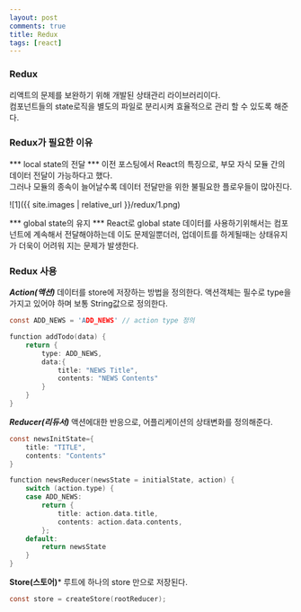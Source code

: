 ```yaml
---
layout: post
comments: true
title: Redux 
tags: [react]
---
```


### Redux
리액트의 문제를 보완하기 위해 개발된 상태관리 라이브러리이다.  
컴포넌트들의 state로직을 별도의 파일로 분리시켜 효율적으로 관리 할 수 있도록 해준다. 

### Redux가 필요한 이유
*** local state의 전달  ***
이전 포스팅에서 React의 특징으로, 부모 자식 모듈 간의 데이터 전달이 가능하다고 했다.  
그러나 모듈의 종속이 늘어날수록 데이터 전달만을 위한 불필요한 플로우들이 많아진다.

![1]({{ site.images | relative_url }}/redux/1.png)    
  
*** global state의 유지 ***
React로 global state 데이터를 사용하기위해서는 컴포넌트에 계속해서 전달해야하는데 이도 문제일뿐더러, 업데이트를 하게될때는 상태유지가 더욱이 어려워 지는 문제가 발생한다. 

### Redux 사용

***Action(액션)***
데이터를 store에 저장하는 방법을 정의한다. 
액션객체는 필수로 type을 가지고 있어야 하며 보통 String값으로 정의한다.
```c
const ADD_NEWS = 'ADD_NEWS' // action type 정의

function addTodo(data) {
    return {
        type: ADD_NEWS,
        data:{
            title: "NEWS Title",
            contents: "NEWS Contents"
        }
    }
}
```


***Reducer(리듀서)***
액션에대한 반응으로, 어플리케이션의 상태변화를 정의해준다.
```c
const newsInitState={
    title: "TITLE", 
    contents: "Contents"
}

function newsReducer(newsState = initialState, action) {
    switch (action.type) {
    case ADD_NEWS:
        return {
            title: action.data.title,
            contents: action.data.contents,
        };
    default:
        return newsState
    }
}
```


**Store(스토어)***
루트에 하나의 store 만으로 저장된다.
```c
const store = createStore(rootReducer);
```
